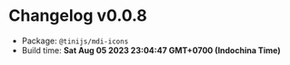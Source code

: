 # Changelog v0.0.8

- Package: `@tinijs/mdi-icons`
- Build time: **Sat Aug 05 2023 23:04:47 GMT+0700 (Indochina Time)**

